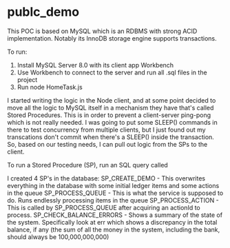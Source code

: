 # publc_demo

This POC is based on MySQL which is an RDBMS with strong ACID implementation.
Notably its InnoDB storage engine supports transactions.

To run:
1. Install MySQL Server 8.0 with its client app Workbench
2. Use Workbench to connect to the server and run all .sql files in the project
3. Run node HomeTask.js

I started writing the logic in the Node client, and at some point decided to move all the logic to MySQL itself in a mechanism they have that's called Stored Procedures. This is in order to prevent a client-server ping-pong which is not really needed. I was going to put some SLEEP() commands in there to test concurrency from multiple clients, but I just found out my transcations don't commit when there's a SLEEP() inside the transaction. So, based on our testing needs, I can pull out logic from the SPs to the client.

To run a Stored Procedure (SP), run an SQL query called 

I created 4 SP's in the database:
SP_CREATE_DEMO - This overwrites everything in the database with some initial ledger items and some actions in the queue
SP_PROCESS_QUEUE - This is what the service is supposed to do. Runs endlessly processing items in the queue
SP_PROCESS_ACTION - This is called by SP_PROCESS_QUEUE after acquiring an actionId to process.
SP_CHECK_BALANCE_ERRORS - Shows a summary of the state of the system. Specifically look at err which shows a discrepancy in the total balance, if any (the sum of all the money in the system, including the bank, should always be 100,000,000,000)
